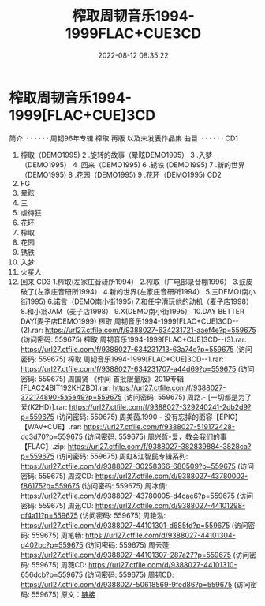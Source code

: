 ﻿---
title: 榨取周韧音乐1994-1999FLAC+CUE3CD
date: 2022-08-12 08:35:22
categories: APE、FLAC、MP3
tags: 华语中文
---
# 榨取周韧音乐1994-1999[FLAC+CUE]3CD

简介  · · · · · ·
周韧96年专辑 榨取 再版 以及未发表作品集
曲目  · · · · · ·
CD1
1. 榨取（DEMO1995)
2 .旋转的故事（晕眩DEMO1995）
3 .入梦（DEMO1995）
4 .回来（DEMO1995)
6 .锈铁 (DEMO1995)
7 .新的世界（DEMO1995)
8 .花园（DEMO1995)
9 .花环（DEMO1995)
CD2
1. FG
2. 晕眩
3. 三
4. 虐待狂
5. 花环
6. 榨取
7. 花园
8. 锈铁
9. 入梦
10. 火星人
11. 回来
CD3
1.榨取(左家庄音研所1994）
2.榨取（广电部录音棚1996）
3.鼓皮破了(左家庄音研所1994）
4.新的世界(左家庄音研所1994）
5.三DEMO(南小街1995)
6.诺言（DEMO南小街1995)
7.和任宇清玩他的动机（麦子店1998）
8.和小翁JAM（麦子店1998）
9.X(DEMO南小街1995）
10.DAY BETTER DAY(麦子店DEMO1999)
榨取 周韧音乐1994-1999[FLAC+CUE]3CD-- (2).rar:
https://url27.ctfile.com/f/9388027-634231721-aaef4e?p=559675
(访问密码: 559675)
榨取 周韧音乐1994-1999[FLAC+CUE]3CD--(3).rar: https://url27.ctfile.com/f/9388027-634231713-63a74e?p=559675
(访问密码: 559675)
榨取 周韧音乐1994-1999[FLAC+CUE]3CD--1.rar: https://url27.ctfile.com/f/9388027-634231707-a44d69?p=559675
(访问密码: 559675)
周国贤 《仲间 首批限量版》2019专辑[FLAC24BIT192KHZBD].rar: https://url27.ctfile.com/f/9388027-372174890-5a5e49?p=559675
(访问密码: 559675)
周路.-.[一切都是为了爱(K2HD)].rar: https://url27.ctfile.com/f/9388027-329240241-2db2d9?p=559675
(访问密码: 559675)
周美茵.1990 - 没有忘掉的面容【EPIC】【WAV+CUE】.rar: https://url27.ctfile.com/f/9388027-519172428-dc3d70?p=559675
(访问密码: 559675)
周兴哲-爱，教会我们的事【FLAC】.zip: https://url27.ctfile.com/f/9388027-382839884-3828ca?p=559675
(访问密码: 559675)
周虹&江智民专辑系列: https://url27.ctfile.com/d/9388027-30258366-680509?p=559675
(访问密码: 559675)
周深CD: https://url27.ctfile.com/d/9388027-43780002-f86175?p=559675
(访问密码: 559675)
周冰倩: https://url27.ctfile.com/d/9388027-43780005-d4cae6?p=559675
(访问密码: 559675)
周迅CD: https://url27.ctfile.com/d/9388027-44101298-df4a11?p=559675
(访问密码: 559675)
周艳泓: https://url27.ctfile.com/d/9388027-44101301-d685fd?p=559675
(访问密码: 559675)
周笔畅: https://url27.ctfile.com/d/9388027-44101304-d402bc?p=559675
(访问密码: 559675)
周云蓬: https://url27.ctfile.com/d/9388027-44101307-287a27?p=559675
(访问密码: 559675)
周薇CD: https://url27.ctfile.com/d/9388027-44101310-656dcb?p=559675
(访问密码: 559675)
周韧CD: https://url27.ctfile.com/d/9388027-50618569-9fed86?p=559675
(访问密码: 559675)
原文：[链接](https://blog.sina.com.cn/s/blog_1647c7e7601030ytu.html)